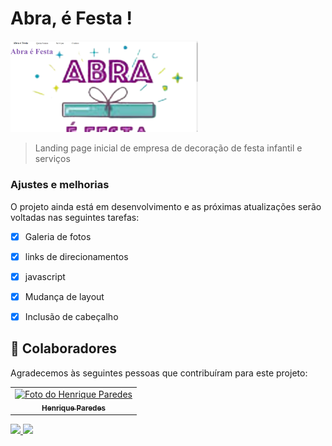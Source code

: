 # Abra, é Festa !


<img src="./print abraefesta.png" width="300px" alt="Abra e festa">

>Landing page inicial de empresa de decoração de festa infantil e serviços

### Ajustes e melhorias

O projeto ainda está em desenvolvimento e as próximas atualizações serão voltadas nas seguintes tarefas:

- [x] Galeria de fotos
- [x] links de direcionamentos
- [x] javascript
- [x] Mudança de layout
- [x] Inclusão de cabeçalho




## 🤝 Colaboradores

Agradecemos às seguintes pessoas que contribuíram para este projeto:

<table>
  <tr>
    <td align="center">
      <a href= "#" target = "_blank" rel="noopener noreferrer">
        <img src="https://avatars3.githubusercontent.com/u/31936044" width="100px;" alt="Foto do Henrique Paredes"/> <br>
        <sub>
          <b>Henrique Paredes </b>
        </sub>
      </a>
    </td align="center">
     
  </tr>
</table>
 <a href="https://www.facebook.com/?ref=tn_tnmn" target= "_blank" rel="noopener noreferrer">
<img src="https://img.shields.io/badge/Facebook-1877F2?style=for-the-badge&logo=facebook&logoColor=white" />
</a>

<a href="https://www.linkedin.com/in/henrique-paredes-66171122b/" target= "_blank" rel="noopener noreferrer">

<img src="https://img.shields.io/badge/LinkedIn-0077B5?style=for-the-badge&logo=linkedin&logoColor=white">
</a>


